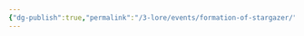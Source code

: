 ```yaml
---
{"dg-publish":true,"permalink":"/3-lore/events/formation-of-stargazer/","created":"2024-11-25T22:35:56.648-05:00"}
---
```


